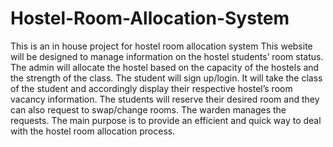 # Hostel-Room-Allocation-System
This is an in house project for hostel room allocation system
This website will be designed to manage information on the hostel students’ room status. The admin will allocate the hostel based on the capacity of the hostels and the
strength of the class. The student will sign up/login. It will take the class of the student and accordingly display their respective hostel’s room vacancy information.
The students will reserve their desired room and they can also request to swap/change rooms. The warden manages the requests. The main purpose is to provide an efficient
and quick way to deal with the hostel room allocation process.
